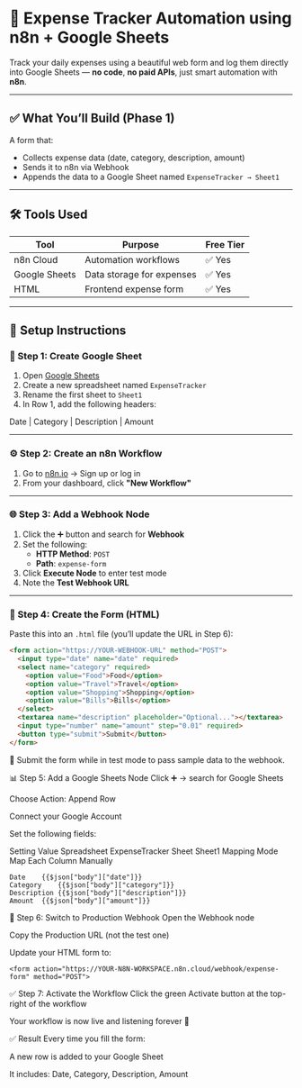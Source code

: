 # 📘 Expense Tracker Automation using n8n + Google Sheets

Track your daily expenses using a beautiful web form and log them directly into Google Sheets — **no code**, **no paid APIs**, just smart automation with **n8n**.

---

## ✅ What You’ll Build (Phase 1)

A form that:

- Collects expense data (date, category, description, amount)  
- Sends it to n8n via Webhook  
- Appends the data to a Google Sheet named `ExpenseTracker → Sheet1`

---

## 🛠 Tools Used

| Tool           | Purpose                         | Free Tier |
|----------------|----------------------------------|-----------|
| n8n Cloud      | Automation workflows             | ✅ Yes     |
| Google Sheets  | Data storage for expenses        | ✅ Yes     |
| HTML           | Frontend expense form            | ✅ Yes     |

---

## 🔧 Setup Instructions

### 📄 Step 1: Create Google Sheet

1. Open [Google Sheets](https://sheets.google.com)
2. Create a new spreadsheet named `ExpenseTracker`
3. Rename the first sheet to `Sheet1`
4. In Row 1, add the following headers:

Date | Category | Description | Amount



---

### ⚙️ Step 2: Create an n8n Workflow

1. Go to [n8n.io](https://n8n.io) → Sign up or log in
2. From your dashboard, click **"New Workflow"**

---

### 🌐 Step 3: Add a Webhook Node

1. Click the ➕ button and search for **Webhook**
2. Set the following:
   - **HTTP Method**: `POST`
   - **Path**: `expense-form`
3. Click **Execute Node** to enter test mode
4. Note the **Test Webhook URL**

---

### 📝 Step 4: Create the Form (HTML)

Paste this into an `.html` file (you’ll update the URL in Step 6):

```html
<form action="https://YOUR-WEBHOOK-URL" method="POST">
  <input type="date" name="date" required>
  <select name="category" required>
    <option value="Food">Food</option>
    <option value="Travel">Travel</option>
    <option value="Shopping">Shopping</option>
    <option value="Bills">Bills</option>
  </select>
  <textarea name="description" placeholder="Optional..."></textarea>
  <input type="number" name="amount" step="0.01" required>
  <button type="submit">Submit</button>
</form>

```

🔄 Submit the form while in test mode to pass sample data to the webhook.

📊 Step 5: Add a Google Sheets Node
Click ➕ → search for Google Sheets

Choose Action: Append Row

Connect your Google Account

Set the following fields:

Setting	Value
Spreadsheet	ExpenseTracker
Sheet	Sheet1
Mapping Mode	Map Each Column Manually
```
Date	{{$json["body"]["date"]}}
Category	{{$json["body"]["category"]}}
Description	{{$json["body"]["description"]}}
Amount	{{$json["body"]["amount"]}}
```
🚀 Step 6: Switch to Production Webhook
Open the Webhook node

Copy the Production URL (not the test one)

Update your HTML form to:
```
<form action="https://YOUR-N8N-WORKSPACE.n8n.cloud/webhook/expense-form" method="POST">
```
  
✅ Step 7: Activate the Workflow
Click the green Activate button at the top-right of the workflow

Your workflow is now live and listening forever 🎉

✅ Result
Every time you fill the form:

A new row is added to your Google Sheet

It includes: Date, Category, Description, Amount
